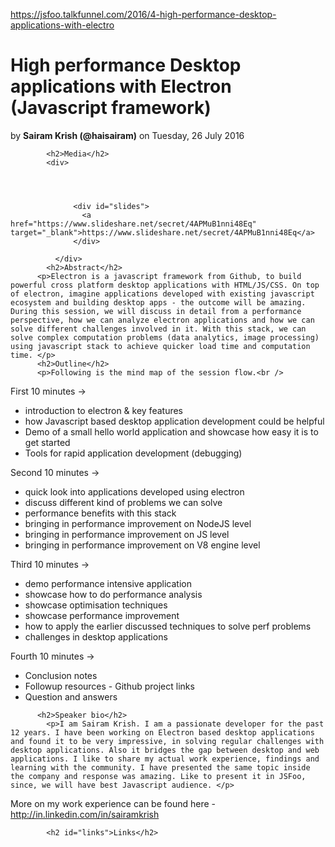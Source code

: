 <a href="https://jsfoo.talkfunnel.com/2016/4-high-performance-desktop-applications-with-electro">https://jsfoo.talkfunnel.com/2016/4-high-performance-desktop-applications-with-electro</a><div id="articleHeader"><h1>High performance Desktop applications with Electron (Javascript framework)</h1></div>
          <p>
            by
              <strong>Sairam Krish (@haisairam)</strong>
            on Tuesday, 26 July 2016
          </p>
        
        
      
      
      
    
    
    
      
        
          
            <h2>Media</h2>
            <div>
                
                  
                
                
                  <div id="slides">
                    <a href="https://www.slideshare.net/secret/4APMuB1nni48Eq" target="_blank">https://www.slideshare.net/secret/4APMuB1nni48Eq</a>
                  </div>
                
              </div>
            <h2>Abstract</h2>
          <p>Electron is a javascript framework from Github, to build powerful cross platform desktop applications with HTML/JS/CSS. On top of electron, imagine applications developed with existing javascript ecosystem and building desktop apps - the outcome will be amazing. During this session, we will discuss in detail from a performance perspective, how we can analyze electron applications and how we can solve different challenges involved in it. With this stack, we can solve complex computation problems (data analytics, image processing) using javascript stack to achieve quicker load time and computation time. </p>
          <h2>Outline</h2>
          <p>Following is the mind map of the session flow.<br />
First 10 minutes -&gt;</p>
<ul>
<li>introduction to electron & key features</li>
<li>how Javascript based desktop application development could be helpful</li>
<li>Demo of a small hello world application and showcase how easy it is to get started</li>
<li>Tools for rapid application development (debugging)</li>
</ul>
<p>Second 10 minutes -&gt;</p>
<ul>
<li>quick look into applications developed using electron</li>
<li>discuss different kind of problems we can solve</li>
<li>performance benefits with this stack</li>
<li>bringing in performance improvement on NodeJS level</li>
<li>bringing in performance improvement on JS level</li>
<li>bringing in performance improvement on V8 engine level</li>
</ul>
<p>Third 10 minutes -&gt;</p>
<ul>
<li>demo performance intensive application</li>
<li>showcase how to do performance analysis</li>
<li>showcase optimisation techniques</li>
<li>showcase performance improvement</li>
<li>how to apply the earlier discussed techniques to solve perf problems</li>
<li>challenges in desktop applications</li>
</ul>
<p>Fourth 10 minutes -&gt;</p>
<ul>
<li>Conclusion notes</li>
<li>Followup resources - Github project links</li>
<li>Question and answers</li>
</ul>
          
          <h2>Speaker bio</h2>
            <p>I am Sairam Krish. I am a passionate developer for the past 12 years. I have been working on Electron based desktop applications and found it to be very impressive, in solving regular challenges with desktop applications. Also it bridges the gap between desktop and web applications. I like to share my actual work experience, findings and learning with the community. I have presented the same topic inside the company and response was amazing. Like to present it in JSFoo, since, we will have best Javascript audience. </p>
<p>More on my work experience can be found here - <a href="http://in.linkedin.com/in/sairamkrish" target="_blank">http://in.linkedin.com/in/sairamkrish</a></p>
          
            <h2 id="links">Links</h2>
            
          
        